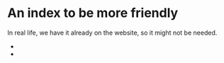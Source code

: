 
# An index to be more friendly

In real life, we have it already on the website, so it might not be needed.

- <git-novice>
- <shell-novice>



